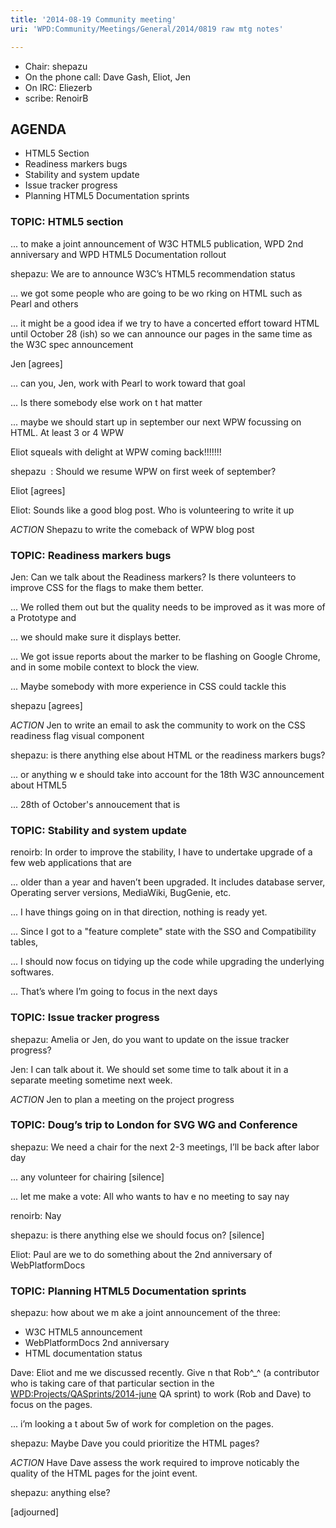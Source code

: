 ```yaml
---
title: '2014-08-19 Community meeting'
uri: 'WPD:Community/Meetings/General/2014/0819 raw mtg notes'

---
```

-   Chair: shepazu
-   On the phone call: Dave Gash, Eliot, Jen
-   On IRC: Eliezerb
-   scribe: RenoirB

## AGENDA

-   HTML5 Section
-   Readiness markers bugs
-   Stability and system update
-   Issue tracker progress
-   Planning HTML5 Documentation sprints

### TOPIC: HTML5 section

... to make a joint announcement of W3C HTML5 publication, WPD 2nd anniversary and WPD HTML5 Documentation rollout

shepazu: We are to announce W3C’s HTML5 recommendation status

... we got some people who are going to be wo rking on HTML such as Pearl and others

... it might be a good idea if we try to have a concerted effort toward HTML until October 28 (ish) so we can announce our pages in the same time as the W3C spec announcement

Jen [agrees]

... can you, Jen, work with Pearl to work toward that goal

... Is there somebody else work on t hat matter

... maybe we should start up in september our next WPW focussing on HTML. At least 3 or 4 WPW

Eliot squeals with delight at WPW coming back!!!!!!!

shepazu  : Should we resume WPW on first week of september?

Eliot [agrees]

Eliot: Sounds like a good blog post. Who is volunteering to write it up

*ACTION* Shepazu to write the comeback of WPW blog post

### TOPIC: Readiness markers bugs

Jen: Can we talk about the Readiness markers? Is there volunteers to improve CSS for the flags to make them better.

... We rolled them out but the quality needs to be improved as it was more of a Prototype and

... we should make sure it displays better.

... We got issue reports about the marker to be flashing on Google Chrome, and in some mobile context to block the view.

... Maybe somebody with more experience in CSS could tackle this

shepazu [agrees]

*ACTION* Jen to write an email to ask the community to work on the CSS readiness flag visual component

shepazu: is there anything else about HTML or the readiness markers bugs?

... or anything w e should take into account for the 18th W3C announcement about HTML5

... 28th of October's annoucement that is

### TOPIC: Stability and system update

renoirb: In order to improve the stability, I have to undertake upgrade of a few web applications that are

 ... older than a year and haven’t been upgraded. It includes database server, Operating server versions, MediaWiki, BugGenie, etc.

... I have things going on in that direction, nothing is ready yet.

... Since I got to a "feature complete" state with the SSO and Compatibility tables,

... I should now focus on tidying up the code while upgrading the underlying softwares.

... That’s where I’m going to focus in the next days

### TOPIC: Issue tracker progress

shepazu: Amelia or Jen, do you want to update on the issue tracker progress?

Jen: I can talk about it. We should set some time to talk about it in a separate meeting sometime next week.

*ACTION* Jen to plan a meeting on the project progress

### TOPIC: Doug’s trip to London for SVG WG and Conference

shepazu: We need a chair for the next 2-3 meetings, I’ll be back after labor day

... any volunteer for chairing [silence]

... let me make a vote: All who wants to hav e no meeting to say nay

renoirb: Nay

shepazu: is there anything else we should focus on? [silence]

Eliot: Paul are we to do something about the 2nd anniversary of WebPlatformDocs

### TOPIC: Planning HTML5 Documentation sprints

shepazu: how about we m ake a joint announcement of the three:

-   W3C HTML5 announcement
-   WebPlatformDocs 2nd anniversary
-   HTML documentation status

Dave: Eliot and me we discussed recently. Give n that Rob\^\_\^ (a contributor who is taking care of that particular section in the [WPD:Projects/QASprints/2014-june](/WPD:Projects/QASprints/2014-june) QA sprint) to work (Rob and Dave) to focus on the pages.

... i’m looking a t about 5w of work for completion on the pages.

shepazu: Maybe Dave you could prioritize the HTML pages?

*ACTION* Have Dave assess the work required to improve noticably the quality of the HTML pages for the joint event.

shepazu: anything else?

[adjourned]
